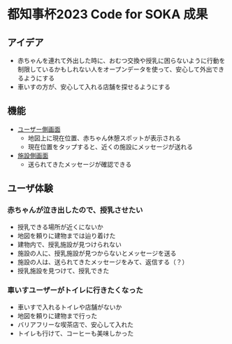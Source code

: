 # 都知事杯2023 Code for SOKA 成果

## アイデア

- 赤ちゃんを連れて外出した時に、おむつ交換や授乳に困らないように行動を制限しているかもしれない人をオープンデータを使って、安心して外出できるようにする
- 車いすの方が、安心して入れる店舗を探せるようにする

## 機能

- [ユーザー側画面](map/odhackathon-map/build/)
    - 地図上に現在位置、赤ちゃん休憩スポットが表示される
    - 現在位置をタップすると、近くの施設にメッセージが送れる
- [施設側画面](facility)
    - 送られてきたメッセージが確認できる

## ユーザ体験

### 赤ちゃんが泣き出したので、授乳させたい
- 授乳できる場所が近くにないか
- 地図を頼りに建物までは辿り着けた
- 建物内で、授乳施設が見つけられない
- 施設の人に、授乳施設が見つからないとメッセージを送る
- 施設の人は、送られてきたメッセージをみて、返信する（？）
- 授乳施設を見つけて、授乳できた

### 車いすユーザーがトイレに行きたくなった
- 車いすで入れるトイレや店舗がないか
- 地図を頼りに建物まで行った
- バリアフリーな喫茶店で、安心して入れた
- トイレも行けて、コーヒーも美味しかった
